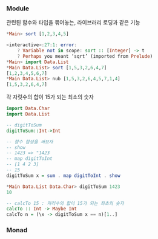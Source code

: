 ### Module

관련된 함수와 타입을 묶어놓는, 라이브러리 로딩과 같은 기능

``` haskell
*Main> sort [1,2,3,4,5]

<interactive>:27:1: error:
    ? Variable not in scope: sort :: [Integer] -> t
    ? Perhaps you meant ‘sqrt’ (imported from Prelude)
*Main> import Data.List
*Main Data.List> sort [1,5,3,2,6,4,7]
[1,2,3,4,5,6,7]
*Main Data.List> nub [1,5,3,2,6,4,5,7,1,4]
[1,5,3,2,6,4,7]
```

각 자릿수의 합이 15가 되는 최소의 숫자
``` haskell
import Data.Char
import Data.List

-- digitToSum
digitToSum::Int->Int

-- 함수 합성을 써보자
-- show
-- 1423 => "1423
-- map digitToInt
-- [1 4 2 3]
-- 15 
digitToSum x = sum . map digitToInt . show

*Main Data.List Data.Char> digitToSum 1423
10

-- calcTo 15 : 자리수의 핪이 15가 되는 최초의 숫자
calcTo :: Int -> Maybe Int
calcTo n = (\x -> digitToSum x == n)[1..]
```

### Monad
